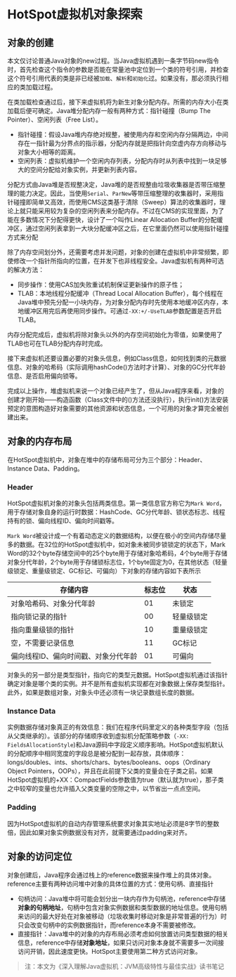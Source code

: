 # HotSpot虚拟机对象探索

## 对象的创建

本文仅讨论普通Java对象的new过程。当Java虚拟机遇到一条字节码new指令时，首先检查这个指令的参数是否能在常量池中定位到一个类的符号引用，并检查这个符号引用代表的类是非已经被`加载`、`解析`和`初始化`过。如果没有，那必须执行相应的类加载过程。

在类加载检查通过后，接下来虚拟机将为新生对象分配内存。所需的内存大小在类加载后便可确定。Java堆分配内存一般有两种方式：指针碰撞（Bump The Pointer）、空闲列表（Free List）。

* 指针碰撞：假设Java堆内存绝对规整，被使用内存和空闲内存分隔两边，中间存在一指针最为分界点的指示器，分配内存就是把指针向空虚内存方向移动与对象大小相等的距离。
* 空闲列表：虚拟机维护一个空闲内存列表，分配内存时从列表中找到一块足够大的空间分配给对象实例，并更新列表内容。

分配方式由Java堆是否规整决定，Java堆的是否规整由垃圾收集器是否带压缩整理的能力决定。因此，当使用`Serial`、`ParNew`等带压缩整理的收集器时，采用指针碰撞即简单又高效，而使用CMS这类基于清除（Sweep）算法的收集器时，理论上就只能采用较为复杂的空闲列表来分配内存。不过在CMS的实现里面，为了能在多数情况下分配得更快，设计了一个叫作Linear Allocation Buffer的分配缓冲区，通过空闲列表拿到一大块分配缓冲区之后，在它里面仍然可以使用指针碰撞方式来分配

除了内存空间划分外，还需要考虑并发问题，对象的创建在虚拟机中非常频繁，即使修改一个指针所指向的位置，在并发下也非线程安全。Java虚拟机有两种可选的解决方法：

* 同步操作：使用CAS加失败重试机制保证更新操作的原子性；
* TLAB：本地线程分配缓冲（Thread Local Allocation Buffer），每个线程在Java堆中预先分配一小块内存，为对象分配内存时先使用本地缓冲区内存，本地缓冲区用完后再使用同步操作。可通过`-XX:+/-UseTLAB`参数配置是否开启TLAB。

内存分配完成后，虚拟机将除对象头以外的内存空间初始化为零值，如果使用了TLAB也可在TLAB分配内存时完成。

接下来虚拟机还要设置必要的对象头信息，例如Class信息，如何找到类的元数据信息、对象的哈希码（实际调用hashCode()方法时才计算）、对象的GC分代年龄信息、是否启用偏向锁等。

完成以上操作，堆虚拟机来说一个对象已经产生了，但从Java程序来看，对象的创建才刚开始——构造函数（Class文件中的<init>()方法还没执行），执行init()方法安装预定的意图构造好对象需要的其他资源和状态信息，一个可用的对象才算完全被创建出来。

## 对象的内存布局

在HotSpot虚拟机中，对象在堆中的存储布局可分为三个部分：Header、Instance Data、Padding。

### Header

HotSpot虚拟机对象的对象头包括两类信息。第一类信息官方称它为`Mark Word`，用于存储对象自身的运行时数据：HashCode、GC分代年龄、锁状态标志、线程持有的锁、偏向线程ID、偏向时间戳等。

`Mark Word`被设计成一个有着动态定义的数据结构，以便在极小的空间内存储尽量多的数据。在32位的HotSpot虚拟机中，如对象未被同步锁锁定的状态下，Mark Word的32个byte存储空间中的25个byte用于存储对象哈希码，4个byte用于存储对象分代年龄，2个byte用于存储锁标志位，1个byte固定为0，在其他状态（轻量级锁定、重量级锁定、GC标记、可偏向）下对象的存储内容如下表所示

| 存储内容                             | 标志位 | 状态       |
| ------------------------------------ | ------ | ---------- |
| 对象哈希码、对象分代年龄             | 01     | 未锁定     |
| 指向锁记录的指针                     | 00     | 轻量级锁定 |
| 指向重量级锁的指针                   | 10     | 重量级锁定 |
| 空，不需要记录信息                   | 11     | GC标记     |
| 偏向线程ID、偏向时间戳、对象分代年龄 | 01     | 可偏向     |

对象头的另一部分是类型指针，指向它的类型元数据。HotSpot虚拟机通过该指针确定对象是哪个类的实例。并不是所有虚拟机实现都在对象数据上保存类型指针。此外，如果是数组对象，对象头中还必须有一块记录数组长度的数据。

### Instance Data

实例数据存储对象真正的有效信息：我们在程序代码里定义的各种类型字段（包括从父类继承的）。该部分的存储顺序收到虚拟机分配策略参数（`-XX: FieldsAllocationStyle`)和Java源码中字段定义顺序影响。HotSpot虚拟机默认的分配顺序中相同宽度的字段总是被分配到一起存放，具体顺序：longs/doubles、ints、shorts/chars、bytes/booleans、oops（Ordinary Object Pointers，OOPs），并且在此前提下父类的变量会在子类之前。如果HotSpot虚拟机的+XX：CompactFields参数值为true（默认就为true），那子类之中较窄的变量也允许插入父类变量的空隙之中，以节省出一点点空间。

### Padding

因为HotSpot虚拟机的自动内存管理系统要求对象其实地址必须是8字节的整数倍，因此如果对象实例数据没有对齐，就需要通过padding来对齐。

## 对象的访问定位

对象创建后，Java程序会通过栈上的reference数据来操作堆上的具体对象。reference主要有两种访问堆中对象的具体位置的方式：使用句柄、直接指针

* 句柄访问：Java堆中将可能会划分出一块内存作为句柄池，reference中存储**对象的句柄地址**，句柄中包含对象实例数据和类型数据的地址信息。使用句柄来访问的最大好处在对象被移动（垃圾收集时移动对象是非常普遍的行为）时只会改变句柄中的实例数据指针，而reference本身不需要被修改。
* 直接指针：Java堆中的对象的内存布局必须考虑如何放置访问类型数据的相关信息，reference中存储**对象地址**，如果只访问对象本身就不需要多一次间接访问开销，因此速度更快。HotSpot主要使用第二种方式访问对象。

> 注：本文为《深入理解Java虚拟机：JVM高级特性与最佳实战》读书笔记
